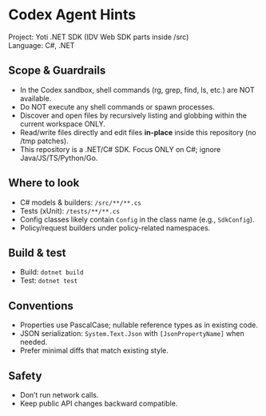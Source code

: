 # Codex Agent Hints

Project: Yoti .NET SDK (IDV Web SDK parts inside /src)  
Language: C#, .NET

## Scope & Guardrails
- In the Codex sandbox, shell commands (rg, grep, find, ls, etc.) are NOT available.
- Do NOT execute any shell commands or spawn processes.
- Discover and open files by recursively listing and globbing within the current workspace ONLY.
- Read/write files directly and edit files **in-place** inside this repository (no /tmp patches).
- This repository is a .NET/C# SDK. Focus ONLY on C#; ignore Java/JS/TS/Python/Go.

## Where to look
- C# models & builders: `/src/**/**.cs`
- Tests (xUnit): `/tests/**/**.cs`
- Config classes likely contain `Config` in the class name (e.g., `SdkConfig`).
- Policy/request builders under policy-related namespaces.

## Build & test
- Build: `dotnet build`
- Test:  `dotnet test`

## Conventions
- Properties use PascalCase; nullable reference types as in existing code.
- JSON serialization: `System.Text.Json` with `[JsonPropertyName]` when needed.
- Prefer minimal diffs that match existing style.

## Safety
- Don’t run network calls.
- Keep public API changes backward compatible.
